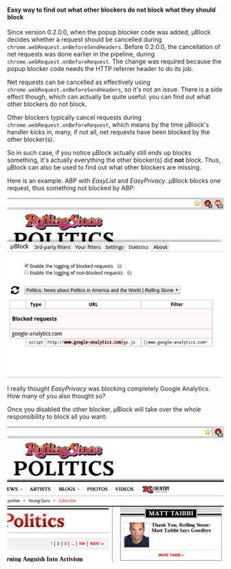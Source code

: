 #### Easy way to find out what other blockers do not block what they should block

Since version 0.2.0.0, when the popup blocker code was added, µBlock decides whether a request should be cancelled during `chrome.webRequest.onBeforeSendHeaders`. Before 0.2.0.0, the cancellation of net requests was done earlier in the pipeline, during `chrome.webRequest.onBeforeRequest`. The change was required because the popup blocker code needs the HTTP referrer header to do its job.

Net requests can be cancelled as effectively using `chrome.webRequest.onBeforeSendHeaders`, so it's not an issue. There is a side effect though, which can actually be quite useful: you can find out what other blockers do not block.

Other blockers typically cancel requests during `chrome.webRequest.onBeforeRequest`, which means by the time µBlock's handler kicks in, many, if not all, net requests have been blocked by the other blocker(s).

So in such case, if you notice µBlock actually still ends up blocks something, it's actually everything the other blocker(s) did **not** block. Thus, µBlock can also be used to find out what other blockers are missing.

Here is an example. ABP with _EasyList_ and _EasyPrivacy_. µBlock blocks one request, thus something not blocked by ABP:

![Did not block](https://raw.githubusercontent.com/gorhill/uBlock/master/doc/img/tips-n-tricks-001.png)

I really thought _EasyPrivacy_ was blocking completely Google Analytics. How many of you also thought so?

Once you disabled the other blocker, µBlock will take over the whole responsibility to block all you want:

![Did not block](https://raw.githubusercontent.com/gorhill/uBlock/master/doc/img/tips-n-tricks-002.png)
